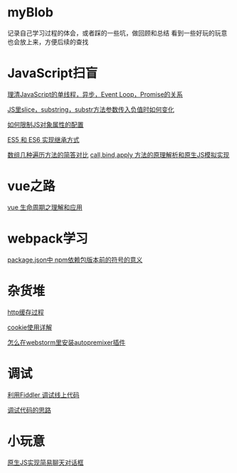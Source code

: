 # myBlob
记录自己学习过程的体会，或者踩的一些坑，做回顾和总结
看到一些好玩的玩意也会放上来，方便后续的查找
# JavaScript扫盲
  [理清JavaScript的单线程，异步，Event Loop，Promise的关系](https://github.com/fishCrush/myBlob/issues/2)
  
  [JS里slice，substring，substr方法参数传入负值时如何变化](https://github.com/fishCrush/myBlob/issues/3)
  
  [如何限制JS对象属性的配置](https://github.com/fishCrush/myBlob/issues/8)
  
  [ES5 和 ES6 实现继承方式](https://github.com/fishCrush/myBlob/issues/11)
  
  [数组几种遍历方法的简答对比](https://github.com/fishCrush/myBlob/issues/13)
  [call,bind,apply 方法的原理解析和原生JS模拟实现](https://github.com/fishCrush/myBlob/issues/14)
  # vue之路
  
  [vue 生命周期之理解和应用](https://github.com/fishCrush/myBlob/issues/7)
  # webpack学习

[package.json中 npm依赖包版本前的符号的意义]( https://github.com/fishCrush/myBlob/issues)
 
 # 杂货堆
 [http缓存过程](https://github.com/fishCrush/myBlob/issues/9) 
 
 [cookie使用详解](https://github.com/fishCrush/myBlob/issues/10)
 
 [怎么在webstorm里安装autopremixer插件](https://github.com/fishCrush/myBlob/issues/12)
# 调试
  [利用Fiddler 调试线上代码](https://github.com/fishCrush/myBlob/issues/4)
 
  [调试代码的思路](https://github.com/fishCrush/myBlob/issues/5)
# 小玩意
 [原生JS实现简易聊天对话框](https://github.com/fishCrush/myBlob/issues/1)
